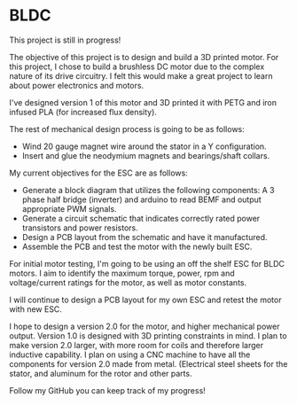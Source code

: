# BLDC

This project is still in progress! 

The objective of this project is to design and build a 3D printed motor. For this project, I chose to build a brushless DC motor due to the complex nature of its drive circuitry. I felt this would make a great project to learn about power electronics and motors. 

I've designed version 1 of this motor and 3D printed it with PETG and iron infused PLA (for increased flux density).

The rest of mechanical design process is going to be as follows:
- Wind 20 gauge magnet wire around the stator in a Y configuration.
- Insert and glue the neodymium magnets and bearings/shaft collars.

My current objectives for the ESC are as follows:
- Generate a block diagram that utilizes the following components: A 3 phase half bridge (inverter) and arduino to read BEMF and output appropriate PWM signals.
- Generate a circuit schematic that indicates correctly rated power transistors and power resistors.
- Design a PCB layout from the schematic and have it manufactured.
- Assemble the PCB and test the motor with the newly built ESC.

For initial motor testing, I'm going to be using an off the shelf ESC for BLDC motors. I aim to identify the maximum torque, power, rpm and voltage/current ratings for the motor, as well as motor constants.

I will continue to design a PCB layout for my own ESC and retest the motor with new ESC.

I hope to design a version 2.0 for the motor, and higher mechanical power output. Version 1.0 is designed with 3D printing constraints in mind. I plan to make version 2.0 larger, with more room for coils and therefore larger inductive capability. I plan on using a CNC machine to have all the components for version 2.0 made from metal. (Electrical steel sheets for the stator, and aluminum for the rotor and other parts.

Follow my GitHub you can keep track of my progress!
